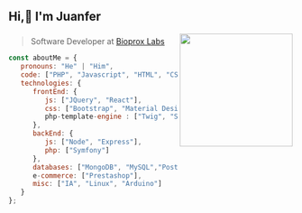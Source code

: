 <h2>Hi,👋 I'm Juanfer</h2>
<img align='right' src="https://media.giphy.com/media/Q7SKqn3G97xpmfSOvG/giphy.gif" width="200">


### 
> Software Developer at [Bioprox Labs](https://bioprox.es)

```javascript
const aboutMe = {
   pronouns: "He" | "Him",
   code: ["PHP", "Javascript", "HTML", "CSS", "Java", "Python", "Perl"],
   technologies: {
      frontEnd: {
         js: ["JQuery", "React"],
         css: ["Bootstrap", "Material Design", "Sass"],
         php-template-engine : ["Twig", "Smarty"]
      },
      backEnd: {
         js: ["Node", "Express"],
         php: ["Symfony"]
      },
      databases: ["MongoDB", "MySQL","PostgreSQL"],
      e-commerce: ["Prestashop"],
      misc: ["IA", "Linux", "Arduino"]
   }
};
```


<!---
juanfegc/juanfegc is a ✨ special ✨ repository because its `README.md` (this file) appears on your GitHub profile.
You can click the Preview link to take a look at your changes.
--->
